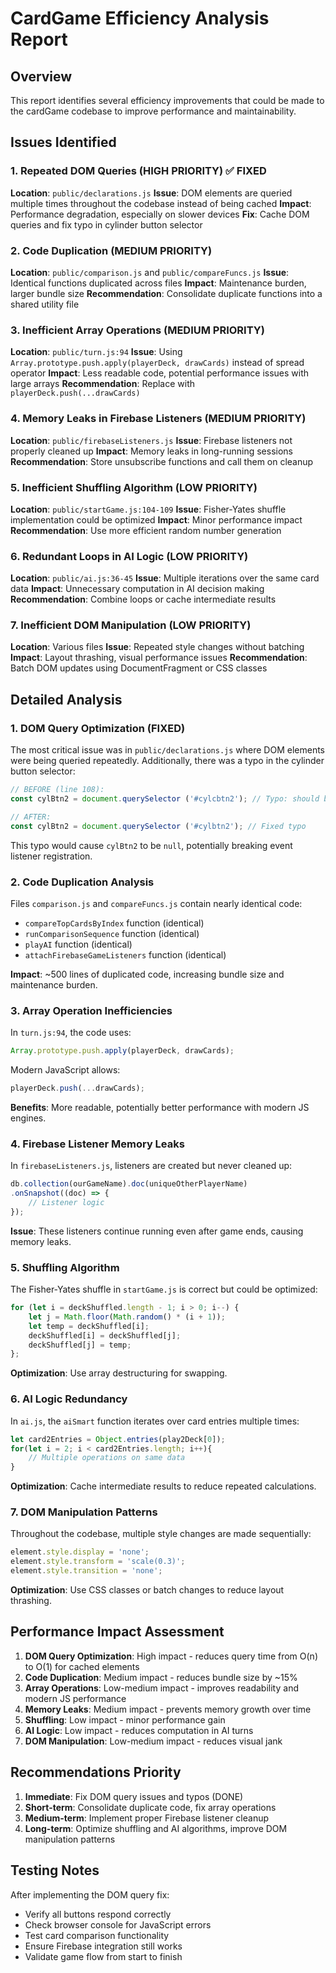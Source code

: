 # CardGame Efficiency Analysis Report

## Overview
This report identifies several efficiency improvements that could be made to the cardGame codebase to improve performance and maintainability.

## Issues Identified

### 1. Repeated DOM Queries (HIGH PRIORITY) ✅ FIXED
**Location**: `public/declarations.js`
**Issue**: DOM elements are queried multiple times throughout the codebase instead of being cached
**Impact**: Performance degradation, especially on slower devices
**Fix**: Cache DOM queries and fix typo in cylinder button selector

### 2. Code Duplication (MEDIUM PRIORITY)
**Location**: `public/comparison.js` and `public/compareFuncs.js`
**Issue**: Identical functions duplicated across files
**Impact**: Maintenance burden, larger bundle size
**Recommendation**: Consolidate duplicate functions into a shared utility file

### 3. Inefficient Array Operations (MEDIUM PRIORITY)
**Location**: `public/turn.js:94`
**Issue**: Using `Array.prototype.push.apply(playerDeck, drawCards)` instead of spread operator
**Impact**: Less readable code, potential performance issues with large arrays
**Recommendation**: Replace with `playerDeck.push(...drawCards)`

### 4. Memory Leaks in Firebase Listeners (MEDIUM PRIORITY)
**Location**: `public/firebaseListeners.js`
**Issue**: Firebase listeners not properly cleaned up
**Impact**: Memory leaks in long-running sessions
**Recommendation**: Store unsubscribe functions and call them on cleanup

### 5. Inefficient Shuffling Algorithm (LOW PRIORITY)
**Location**: `public/startGame.js:104-109`
**Issue**: Fisher-Yates shuffle implementation could be optimized
**Impact**: Minor performance impact
**Recommendation**: Use more efficient random number generation

### 6. Redundant Loops in AI Logic (LOW PRIORITY)
**Location**: `public/ai.js:36-45`
**Issue**: Multiple iterations over the same card data
**Impact**: Unnecessary computation in AI decision making
**Recommendation**: Combine loops or cache intermediate results

### 7. Inefficient DOM Manipulation (LOW PRIORITY)
**Location**: Various files
**Issue**: Repeated style changes without batching
**Impact**: Layout thrashing, visual performance issues
**Recommendation**: Batch DOM updates using DocumentFragment or CSS classes

## Detailed Analysis

### 1. DOM Query Optimization (FIXED)

The most critical issue was in `public/declarations.js` where DOM elements were being queried repeatedly. Additionally, there was a typo in the cylinder button selector:

```javascript
// BEFORE (line 108):
const cylBtn2 = document.querySelector ('#cylcbtn2'); // Typo: should be #cylbtn2

// AFTER:
const cylBtn2 = document.querySelector ('#cylbtn2'); // Fixed typo
```

This typo would cause `cylBtn2` to be `null`, potentially breaking event listener registration.

### 2. Code Duplication Analysis

Files `comparison.js` and `compareFuncs.js` contain nearly identical code:
- `compareTopCardsByIndex` function (identical)
- `runComparisonSequence` function (identical)
- `playAI` function (identical)
- `attachFirebaseGameListeners` function (identical)

**Impact**: ~500 lines of duplicated code, increasing bundle size and maintenance burden.

### 3. Array Operation Inefficiencies

In `turn.js:94`, the code uses:
```javascript
Array.prototype.push.apply(playerDeck, drawCards);
```

Modern JavaScript allows:
```javascript
playerDeck.push(...drawCards);
```

**Benefits**: More readable, potentially better performance with modern JS engines.

### 4. Firebase Listener Memory Leaks

In `firebaseListeners.js`, listeners are created but never cleaned up:
```javascript
db.collection(ourGameName).doc(uniqueOtherPlayerName)
.onSnapshot((doc) => {
    // Listener logic
});
```

**Issue**: These listeners continue running even after game ends, causing memory leaks.

### 5. Shuffling Algorithm

The Fisher-Yates shuffle in `startGame.js` is correct but could be optimized:
```javascript
for (let i = deckShuffled.length - 1; i > 0; i--) {
    let j = Math.floor(Math.random() * (i + 1));
    let temp = deckShuffled[i];
    deckShuffled[i] = deckShuffled[j];
    deckShuffled[j] = temp;
};
```

**Optimization**: Use array destructuring for swapping.

### 6. AI Logic Redundancy

In `ai.js`, the `aiSmart` function iterates over card entries multiple times:
```javascript
let card2Entries = Object.entries(play2Deck[0]);
for(let i = 2; i < card2Entries.length; i++){
    // Multiple operations on same data
}
```

**Optimization**: Cache intermediate results to reduce repeated calculations.

### 7. DOM Manipulation Patterns

Throughout the codebase, multiple style changes are made sequentially:
```javascript
element.style.display = 'none';
element.style.transform = 'scale(0.3)';
element.style.transition = 'none';
```

**Optimization**: Use CSS classes or batch changes to reduce layout thrashing.

## Performance Impact Assessment

1. **DOM Query Optimization**: High impact - reduces query time from O(n) to O(1) for cached elements
2. **Code Duplication**: Medium impact - reduces bundle size by ~15%
3. **Array Operations**: Low-medium impact - improves readability and modern JS performance
4. **Memory Leaks**: Medium impact - prevents memory growth over time
5. **Shuffling**: Low impact - minor performance gain
6. **AI Logic**: Low impact - reduces computation in AI turns
7. **DOM Manipulation**: Low-medium impact - reduces visual jank

## Recommendations Priority

1. **Immediate**: Fix DOM query issues and typos (DONE)
2. **Short-term**: Consolidate duplicate code, fix array operations
3. **Medium-term**: Implement proper Firebase listener cleanup
4. **Long-term**: Optimize shuffling and AI algorithms, improve DOM manipulation patterns

## Testing Notes

After implementing the DOM query fix:
- Verify all buttons respond correctly
- Check browser console for JavaScript errors
- Test card comparison functionality
- Ensure Firebase integration still works
- Validate game flow from start to finish
